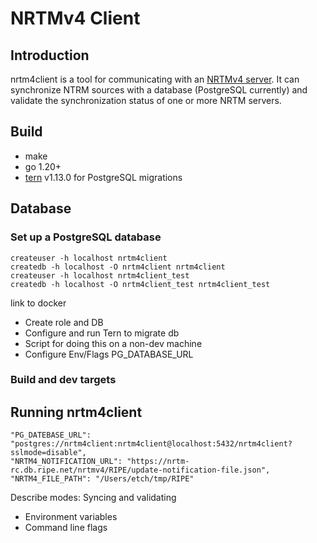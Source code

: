 # NRTMv4 Client

## Introduction

nrtm4client is a tool for communicating with an [NRTMv4 server](https://www.ietf.org/archive/id/draft-ietf-grow-nrtm-v4-02.html). It can synchronize NTRM sources with a database (PostgreSQL currently) and validate the synchronization status of one or more NRTM servers.

## Build

* make
* go 1.20+
* [tern](https://github.com/JackC/tern) v1.13.0 for PostgreSQL migrations


## Database

### Set up a PostgreSQL database

	createuser -h localhost nrtm4client
	createdb -h localhost -O nrtm4client nrtm4client
	createuser -h localhost nrtm4client_test
	createdb -h localhost -O nrtm4client_test nrtm4client_test

link to docker

* Create role and DB
* Configure and run Tern to migrate db
* Script for doing this on a non-dev machine
* Configure Env/Flags PG_DATABASE_URL

### Build and dev targets

## Running nrtm4client

	"PG_DATEBASE_URL": "postgres://nrtm4client:nrtm4client@localhost:5432/nrtm4client?sslmode=disable",
	"NRTM4_NOTIFICATION_URL": "https://nrtm-rc.db.ripe.net/nrtmv4/RIPE/update-notification-file.json",
	"NRTM4_FILE_PATH": "/Users/etch/tmp/RIPE"

Describe modes: Syncing and validating

* Environment variables
* Command line flags
